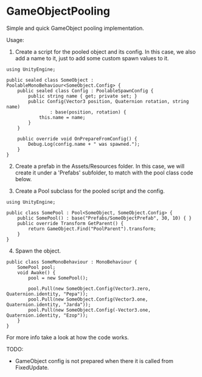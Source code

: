 ﻿# GameObjectPooling
Simple and quick GameObject pooling implementation.

Usage:
1. Create a script for the pooled object and its config. In this case, we also add a name to it, just to add some custom spawn values to it.
```
using UnityEngine;

public sealed class SomeObject : PoolableMonoBehaviour<SomeObject.Config> {
	public sealed class Config : PoolableSpawnConfig {
		public string name { get; private set; }
		public Config(Vector3 position, Quaternion rotation, string name)
				: base(position, rotation) {
			this.name = name;
		}
	}
	
	public override void OnPrepareFromConfig() {
		Debug.Log(config.name + " was spawned.");
	}
}
```

2. Create a prefab in the Assets/Resources folder. In this case, we will create it under a 'Prefabs' subfolder, to match with the pool class code below.

3. Create a Pool subclass for the pooled script and the config.
```
using UnityEngine;

public class SomePool : Pool<SomeObject, SomeObject.Config> {
    public SomePool() : base("Prefabs/SomeObjectPrefab", 30, 10) { }
    public override Transform GetParent() {
        return GameObject.Find("PoolParent").transform;
    }
}
```

4. Spawn the object.
```
public class SomeMonoBehaviour : MonoBehaviour {
	SomePool pool;
	void Awake() {
		pool = new SomePool();
		
		pool.Pull(new SomeObject.Config(Vector3.zero, Quaternion.identity, "Pepa"));
		pool.Pull(new SomeObject.Config(Vector3.one, Quaternion.identity, "Jarda"));
		pool.Pull(new SomeObject.Config(-Vector3.one, Quaternion.identity, "Ezop"));
	}
}
```

For more info take a look at how the code works.

TODO:
- GameObject config is not prepared when there it is called from FixedUpdate.